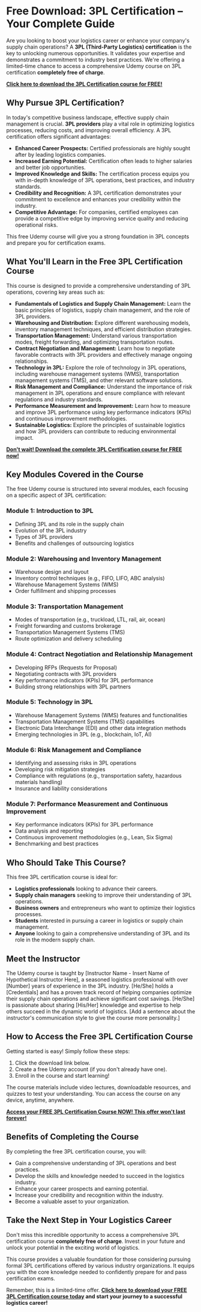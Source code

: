 # Free Download: 3PL Certification – Your Complete Guide

Are you looking to boost your logistics career or enhance your company's supply chain operations? A **3PL (Third-Party Logistics) certification** is the key to unlocking numerous opportunities. It validates your expertise and demonstrates a commitment to industry best practices. We're offering a limited-time chance to access a comprehensive Udemy course on 3PL certification **completely free of charge**.

[**Click here to download the 3PL Certification course for FREE!**](https://udemywork.com/3pl-certification)

## Why Pursue 3PL Certification?

In today's competitive business landscape, effective supply chain management is crucial. **3PL providers** play a vital role in optimizing logistics processes, reducing costs, and improving overall efficiency. A 3PL certification offers significant advantages:

*   **Enhanced Career Prospects:** Certified professionals are highly sought after by leading logistics companies.
*   **Increased Earning Potential:** Certification often leads to higher salaries and better job opportunities.
*   **Improved Knowledge and Skills:** The certification process equips you with in-depth knowledge of 3PL operations, best practices, and industry standards.
*   **Credibility and Recognition:** A 3PL certification demonstrates your commitment to excellence and enhances your credibility within the industry.
*   **Competitive Advantage:** For companies, certified employees can provide a competitive edge by improving service quality and reducing operational risks.

This free Udemy course will give you a strong foundation in 3PL concepts and prepare you for certification exams.

## What You'll Learn in the Free 3PL Certification Course

This course is designed to provide a comprehensive understanding of 3PL operations, covering key areas such as:

*   **Fundamentals of Logistics and Supply Chain Management:** Learn the basic principles of logistics, supply chain management, and the role of 3PL providers.
*   **Warehousing and Distribution:** Explore different warehousing models, inventory management techniques, and efficient distribution strategies.
*   **Transportation Management:** Understand various transportation modes, freight forwarding, and optimizing transportation routes.
*   **Contract Negotiation and Management:** Learn how to negotiate favorable contracts with 3PL providers and effectively manage ongoing relationships.
*   **Technology in 3PL:** Explore the role of technology in 3PL operations, including warehouse management systems (WMS), transportation management systems (TMS), and other relevant software solutions.
*   **Risk Management and Compliance:** Understand the importance of risk management in 3PL operations and ensure compliance with relevant regulations and industry standards.
*   **Performance Measurement and Improvement:** Learn how to measure and improve 3PL performance using key performance indicators (KPIs) and continuous improvement methodologies.
*   **Sustainable Logistics:** Explore the principles of sustainable logistics and how 3PL providers can contribute to reducing environmental impact.

[**Don't wait! Download the complete 3PL Certification course for FREE now!**](https://udemywork.com/3pl-certification)

## Key Modules Covered in the Course

The free Udemy course is structured into several modules, each focusing on a specific aspect of 3PL certification:

### Module 1: Introduction to 3PL

*   Defining 3PL and its role in the supply chain
*   Evolution of the 3PL industry
*   Types of 3PL providers
*   Benefits and challenges of outsourcing logistics

### Module 2: Warehousing and Inventory Management

*   Warehouse design and layout
*   Inventory control techniques (e.g., FIFO, LIFO, ABC analysis)
*   Warehouse Management Systems (WMS)
*   Order fulfillment and shipping processes

### Module 3: Transportation Management

*   Modes of transportation (e.g., truckload, LTL, rail, air, ocean)
*   Freight forwarding and customs brokerage
*   Transportation Management Systems (TMS)
*   Route optimization and delivery scheduling

### Module 4: Contract Negotiation and Relationship Management

*   Developing RFPs (Requests for Proposal)
*   Negotiating contracts with 3PL providers
*   Key performance indicators (KPIs) for 3PL performance
*   Building strong relationships with 3PL partners

### Module 5: Technology in 3PL

*   Warehouse Management Systems (WMS) features and functionalities
*   Transportation Management Systems (TMS) capabilities
*   Electronic Data Interchange (EDI) and other data integration methods
*   Emerging technologies in 3PL (e.g., blockchain, IoT, AI)

### Module 6: Risk Management and Compliance

*   Identifying and assessing risks in 3PL operations
*   Developing risk mitigation strategies
*   Compliance with regulations (e.g., transportation safety, hazardous materials handling)
*   Insurance and liability considerations

### Module 7: Performance Measurement and Continuous Improvement

*   Key performance indicators (KPIs) for 3PL performance
*   Data analysis and reporting
*   Continuous improvement methodologies (e.g., Lean, Six Sigma)
*   Benchmarking and best practices

## Who Should Take This Course?

This free 3PL certification course is ideal for:

*   **Logistics professionals** looking to advance their careers.
*   **Supply chain managers** seeking to improve their understanding of 3PL operations.
*   **Business owners** and entrepreneurs who want to optimize their logistics processes.
*   **Students** interested in pursuing a career in logistics or supply chain management.
*   **Anyone** looking to gain a comprehensive understanding of 3PL and its role in the modern supply chain.

## Meet the Instructor

The Udemy course is taught by [Instructor Name - Insert Name of Hypothetical Instructor Here], a seasoned logistics professional with over [Number] years of experience in the 3PL industry. [He/She] holds a [Credentials] and has a proven track record of helping companies optimize their supply chain operations and achieve significant cost savings. [He/She] is passionate about sharing [His/Her] knowledge and expertise to help others succeed in the dynamic world of logistics. [Add a sentence about the instructor's communication style to give the course more personality.]

## How to Access the Free 3PL Certification Course

Getting started is easy! Simply follow these steps:

1.  Click the download link below.
2.  Create a free Udemy account (if you don't already have one).
3.  Enroll in the course and start learning!

The course materials include video lectures, downloadable resources, and quizzes to test your understanding. You can access the course on any device, anytime, anywhere.

[**Access your FREE 3PL Certification Course NOW! This offer won't last forever!**](https://udemywork.com/3pl-certification)

## Benefits of Completing the Course

By completing the free 3PL certification course, you will:

*   Gain a comprehensive understanding of 3PL operations and best practices.
*   Develop the skills and knowledge needed to succeed in the logistics industry.
*   Enhance your career prospects and earning potential.
*   Increase your credibility and recognition within the industry.
*   Become a valuable asset to your organization.

## Take the Next Step in Your Logistics Career

Don't miss this incredible opportunity to access a comprehensive 3PL certification course **completely free of charge**. Invest in your future and unlock your potential in the exciting world of logistics.

This course provides a valuable foundation for those considering pursuing formal 3PL certifications offered by various industry organizations. It equips you with the core knowledge needed to confidently prepare for and pass certification exams.

Remember, this is a limited-time offer. **[Click here to download your FREE 3PL Certification course today](https://udemywork.com/3pl-certification) and start your journey to a successful logistics career!**
